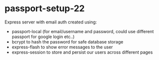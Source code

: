 # passport-setup-22

Express server with email auth created using:
  - passport-local (for email/username and password, could use different passport for google login etc..)
  - bcrypt to hash the password for safe database storage
  - express-flash to show error messages to the user
  - express-session to store and persist our users across different pages
